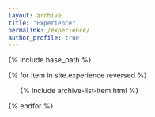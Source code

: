 ```yaml
---
layout: archive
title: "Experience"
permalink: /experience/
author_profile: true
---
```



{% include base_path %}

<div class="experience_list">
  <!-- Loop through categories -->
  <div class = "item-list">
  {% for item in site.experience reversed %}
    <!-- For each category, add header -->
    <ul class="archive-list">
        {% include archive-list-item.html %}
    </ul>
  {% endfor %}
  </div>
</div>